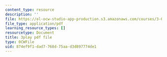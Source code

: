 ```yaml
---
content_type: resource
description: ''
file: https://ol-ocw-studio-app-production.s3.amazonaws.com/courses/3-091sc-introduction-to-solid-state-chemistry-fall-2010/874ef9f1dad7768d75aad3d897774de1_NuoT9XPOjJ0.pdf
file_type: application/pdf
learning_resource_types: []
resourcetype: Document
title: 3play pdf file
type: OCWFile
uid: 874ef9f1-dad7-768d-75aa-d3d897774de1
---
```

